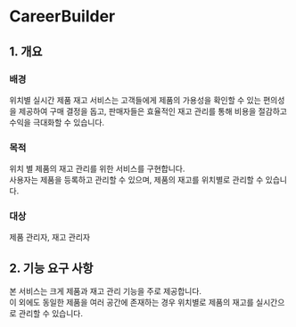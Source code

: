 # CareerBuilder

## 1. 개요

### 배경
위치별 실시간 제품 재고 서비스는 고객들에게 제품의 가용성을 확인할 수 있는 편의성을 제공하여 구매 결정을 돕고, 판매자들은 효율적인 재고 관리를 통해 비용을 절감하고 수익을 극대화할 수 있습니다.

### 목적
위치 별 제품의 재고 관리를 위한 서비스를 구현합니다.  
사용자는 제품을 등록하고 관리할 수 있으며, 제품의 재고를 위치별로 관리할 수 있습니다.  

### 대상
제품 관리자, 재고 관리자


## 2. 기능 요구 사항
본 서비스는 크게 제품과 재고 관리 기능을 주로 제공합니다.  
이 외에도 동일한 제품을 여러 공간에 존재하는 경우 위치별로 제품의 재고를 실시간으로 관리할 수 있습니다.

